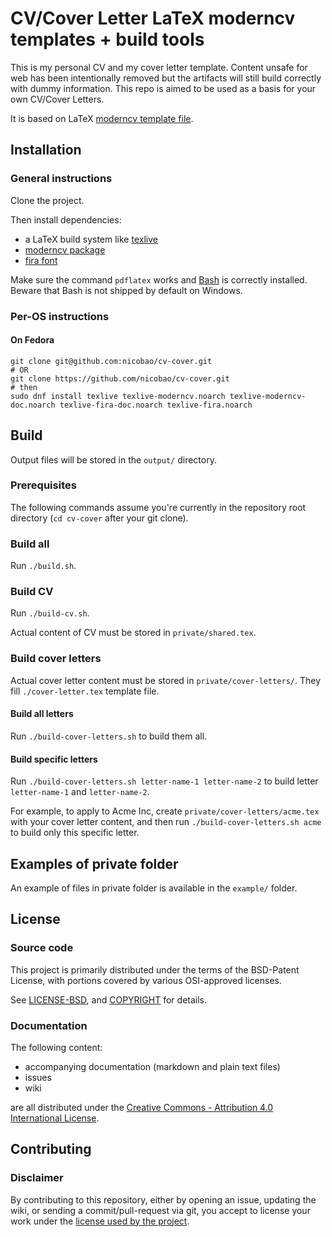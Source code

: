 # CV/Cover Letter LaTeX moderncv templates + build tools 
This is my personal CV and my cover letter template. Content unsafe for web has been intentionally removed but the artifacts will still build correctly with dummy information.
This repo is aimed to be used as a basis for your own CV/Cover Letters.

It is based on LaTeX [moderncv template file](http://mirrors.ctan.org/macros/latex/contrib/moderncv/examples/template.tex).

## Installation

### General instructions

Clone the project.

Then install dependencies:
- a LaTeX build system like [texlive](https://tug.org/texlive/acquire-netinstall.html)
- [moderncv package](https://www.ctan.org/pkg/moderncv)
- [fira font](https://www.ctan.org/tex-archive/fonts/fira/)

Make sure the command `pdflatex` works and [Bash](https://www.gnu.org/software/bash/) is correctly installed. Beware that Bash is not shipped by default on Windows.

### Per-OS instructions

#### On Fedora

```
git clone git@github.com:nicobao/cv-cover.git 
# OR
git clone https://github.com/nicobao/cv-cover.git
# then
sudo dnf install texlive texlive-moderncv.noarch texlive-moderncv-doc.noarch texlive-fira-doc.noarch texlive-fira.noarch 
```

## Build

Output files will be stored in the `output/` directory.

### Prerequisites

The following commands assume you're currently in the repository root directory (`cd cv-cover` after your git clone).

### Build all

Run `./build.sh`.

### Build CV

Run `./build-cv.sh`.

Actual content of CV must be stored in `private/shared.tex`.

### Build cover letters

Actual cover letter content must be stored in `private/cover-letters/`. 
They fill `./cover-letter.tex` template file.

#### Build all letters

Run `./build-cover-letters.sh` to build them all.

#### Build specific letters

Run `./build-cover-letters.sh letter-name-1 letter-name-2` to build letter `letter-name-1` and `letter-name-2`.

For example, to apply to Acme Inc, create `private/cover-letters/acme.tex` with your cover letter content, and then run `./build-cover-letters.sh acme` to build only this specific letter.

## Examples of private folder

An example of files in private folder is available in the `example/` folder.

## License

### Source code

This project is primarily distributed under the terms of the BSD-Patent License, with portions covered by various OSI-approved licenses.

See [LICENSE-BSD](LICENSE-BSD), and [COPYRIGHT](COPYRIGHT.md) for details.

### Documentation

The following content: 
* accompanying documentation (markdown and plain text files)
* issues
* wiki

are all distributed under the [Creative Commons - Attribution 4.0 International License](https://creativecommons.org/licenses/by/4.0/deed.en).

## Contributing

### Disclaimer

By contributing to this repository, either by opening an issue, updating the wiki, or sending a commit/pull-request via git, you accept to license your work under the [license used by the project](#license).

